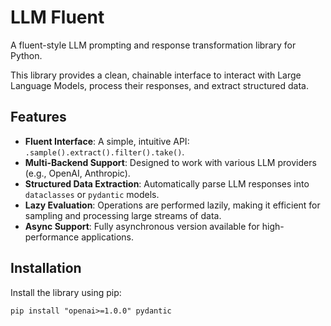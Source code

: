 # LLM Fluent

A fluent-style LLM prompting and response transformation library for Python.

This library provides a clean, chainable interface to interact with Large Language Models, process their responses, and extract structured data.

## Features

- **Fluent Interface**: A simple, intuitive API: `.sample().extract().filter().take()`.
- **Multi-Backend Support**: Designed to work with various LLM providers (e.g., OpenAI, Anthropic).
- **Structured Data Extraction**: Automatically parse LLM responses into `dataclasses` or `pydantic` models.
- **Lazy Evaluation**: Operations are performed lazily, making it efficient for sampling and processing large streams of data.
- **Async Support**: Fully asynchronous version available for high-performance applications.

## Installation

Install the library using pip:
```
pip install "openai>=1.0.0" pydantic
```